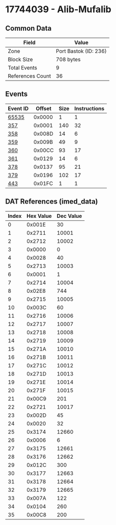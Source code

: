 # 17744039 - Alib-Mufalib

## Common Data

| Field            | Value                 |
|------------------|-----------------------|
| Zone             | Port Bastok (ID: 236) |
| Block Size       | 708 bytes             |
| Total Events     | 9                     |
| References Count | 36                    |

## Events

| Event ID            | Offset   |   Size |   Instructions |
|---------------------|----------|--------|----------------|
| [65535](./65535.md) | 0x0000   |      1 |              1 |
| [357](./357.md)     | 0x0001   |    140 |             32 |
| [358](./358.md)     | 0x008D   |     14 |              6 |
| [359](./359.md)     | 0x009B   |     49 |              9 |
| [360](./360.md)     | 0x00CC   |     93 |             17 |
| [361](./361.md)     | 0x0129   |     14 |              6 |
| [378](./378.md)     | 0x0137   |     95 |             21 |
| [379](./379.md)     | 0x0196   |    102 |             17 |
| [443](./443.md)     | 0x01FC   |      1 |              1 |

## DAT References (imed_data)

|   Index | Hex Value   |   Dec Value |
|---------|-------------|-------------|
|       0 | 0x001E      |          30 |
|       1 | 0x2711      |       10001 |
|       2 | 0x2712      |       10002 |
|       3 | 0x0000      |           0 |
|       4 | 0x0028      |          40 |
|       5 | 0x2713      |       10003 |
|       6 | 0x0001      |           1 |
|       7 | 0x2714      |       10004 |
|       8 | 0x02E8      |         744 |
|       9 | 0x2715      |       10005 |
|      10 | 0x003C      |          60 |
|      11 | 0x2716      |       10006 |
|      12 | 0x2717      |       10007 |
|      13 | 0x2718      |       10008 |
|      14 | 0x2719      |       10009 |
|      15 | 0x271A      |       10010 |
|      16 | 0x271B      |       10011 |
|      17 | 0x271C      |       10012 |
|      18 | 0x271D      |       10013 |
|      19 | 0x271E      |       10014 |
|      20 | 0x271F      |       10015 |
|      21 | 0x00C9      |         201 |
|      22 | 0x2721      |       10017 |
|      23 | 0x002D      |          45 |
|      24 | 0x0020      |          32 |
|      25 | 0x3174      |       12660 |
|      26 | 0x0006      |           6 |
|      27 | 0x3175      |       12661 |
|      28 | 0x3176      |       12662 |
|      29 | 0x012C      |         300 |
|      30 | 0x3177      |       12663 |
|      31 | 0x3178      |       12664 |
|      32 | 0x3179      |       12665 |
|      33 | 0x007A      |         122 |
|      34 | 0x0104      |         260 |
|      35 | 0x00C8      |         200 |
